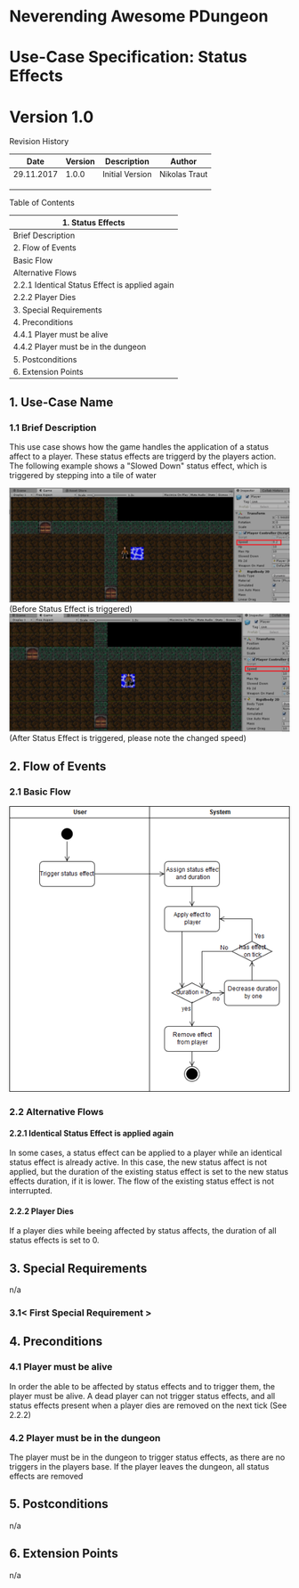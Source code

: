 
# Neverending Awesome PDungeon

# Use-Case Specification: Status Effects

# Version 1.0

Revision History

| **Date** | **Version** | **Description** | **Author** |
| --- | --- | --- | --- |
| 29.11.2017 | 1.0.0 | Initial Version| Nikolas Traut |
|   |   |   |   |
|   |   |   |   |
|   |   |   |   |

Table of Contents

| 1.        Status Effects       |
| --- |
|         Brief Description        |
| 2.        Flow of Events        |
|         Basic Flow        |
|         Alternative Flows        |
| 2.2.1        Identical Status Effect is applied again        |
| 2.2.2        Player Dies       |
| 3.        Special Requirements        |
| 4.        Preconditions        |
| 4.4.1     Player must be alive |
| 4.4.2     Player must be in the dungeon |
| 5.        Postconditions        |
| 6.        Extension Points        |




 ## 1. Use-Case Name
 
 ### 1.1 Brief Description

This use case shows how the game handles the application of a status affect to a player. These status effects are triggerd
by the players action. The following example shows a "Slowed Down" status effect, which is triggered by stepping into a tile
of water

<img src = "https://github.com/AdrianSchneble/nap/blob/master/usecases/UC_StatusEffect_Screenshot1.png">
(Before Status Effect is triggered) 


<img src = "https://github.com/AdrianSchneble/nap/blob/master/usecases/UC_StatusEffect_Screenshot2.png">
(After Status Effect is triggered, please note the changed speed)

## 2. Flow of Events
### 2.1 Basic Flow

<img src= "https://github.com/AdrianSchneble/nap/blob/master/usecases/UC_StatusEffect_ActivityDiagram.png">

### 2.2 Alternative Flows
#### 2.2.1 Identical Status Effect is applied again

In some cases, a status effect can be applied to a player while an identical status effect is already active. In this case,
the new status affect is not applied, but the duration of the existing status effect is set to the new status effects duration,
if it is lower. The flow of the existing status effect is not interrupted. 

#### 2.2.2 Player Dies 

If a player dies while beeing affected by status affects, the duration of all status effects is set to 0. 

## 3. Special Requirements

n/a

### 3.1&lt; First Special Requirement &gt;

## 4. Preconditions

### 4.1 Player must be alive

In order the able to be affected by status effects and to trigger them, the player must be alive. A dead player can not trigger
status effects, and all status effects present when a player dies are removed on the next tick (See 2.2.2)

### 4.2 Player must be in the dungeon 

The player must be in the dungeon to trigger status effects, as there are no triggers in the players base. If the player leaves the dungeon, all status effects are removed

## 5. Postconditions

n/a

## 6. Extension Points

n/a

